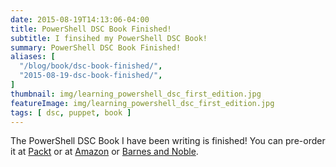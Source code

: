 ```yaml
---
date: 2015-08-19T14:13:06-04:00
title: PowerShell DSC Book Finished!
subtitle: I finsihed my PowerShell DSC Book!
summary: PowerShell DSC Book Finished!
aliases: [
  "/blog/book/dsc-book-finished/",
  "2015-08-19-dsc-book-finished/",
]
thumbnail: img/learning_powershell_dsc_first_edition.jpg
featureImage: img/learning_powershell_dsc_first_edition.jpg
tags: [ dsc, puppet, book ]
---
```


The PowerShell DSC Book I have been writing is finished! You can pre-order it at [Packt](https://www.packtpub.com/networking-and-servers/learning-powershell-dsc) or at [Amazon](http://www.amazon.com/Learning-PowerShell-DSC-James-Pogran-ebook/dp/B010T266PG/ref=sr_1_1?ie=UTF8&qid=1442681865&sr=8-1&keywords=learning+powershell+dsc) or [Barnes and Noble](http://www.barnesandnoble.com/w/learning-powershell-dsc-james-pogran/1122258456?ean=9781783980703).
